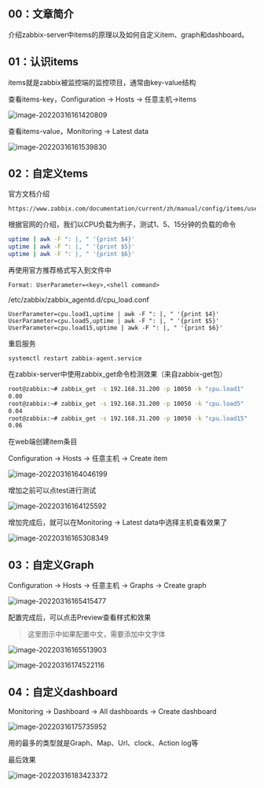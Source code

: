 ## 00：文章简介

介绍zabbix-server中items的原理以及如何自定义item、graph和dashboard。



## 01：认识items

items就是zabbix被监控端的监控项目，通常由key-value结构

查看items-key，Configuration -> Hosts -> 任意主机->items

![image-20220316161420809](https://image.lichunpeng.cn/blog_image/image-20220316161420809.png)

查看items-value，Monitoring -> Latest data

![image-20220316161539830](https://image.lichunpeng.cn/blog_image/image-20220316161539830.png)



## 02：自定义tems

官方文档介绍

```
https://www.zabbix.com/documentation/current/zh/manual/config/items/userparameters
```

根据官网的介绍，我们以CPU负载为例子，测试1、5、15分钟的负载的命令

```bash
uptime | awk -F ": |, " '{print $4}'
uptime | awk -F ": |, " '{print $5}'
uptime | awk -F ": |, " '{print $6}'
```

再使用官方推荐格式写入到文件中

```
Format: UserParameter=<key>,<shell command>
```

/etc/zabbix/zabbix_agentd.d/cpu_load.conf 

```
UserParameter=cpu.load1,uptime | awk -F ": |, " '{print $4}'
UserParameter=cpu.load5,uptime | awk -F ": |, " '{print $5}'
UserParameter=cpu.load15,uptime | awk -F ": |, " '{print $6}'
```

重启服务

```
systemctl restart zabbix-agent.service
```

在zabbix-server中使用zabbix_get命令检测效果（来自zabbix-get包）

```bash
root@zabbix:~# zabbix_get -s 192.168.31.200 -p 10050 -k "cpu.load1"
0.00
root@zabbix:~# zabbix_get -s 192.168.31.200 -p 10050 -k "cpu.load5"
0.04
root@zabbix:~# zabbix_get -s 192.168.31.200 -p 10050 -k "cpu.load15"
0.06
```

在web端创建item条目

Configuration -> Hosts -> 任意主机 -> Create item

![image-20220316164046199](https://image.lichunpeng.cn/blog_image/image-20220316164046199.png)

增加之前可以点test进行测试

![image-20220316164125592](https://image.lichunpeng.cn/blog_image/image-20220316164125592.png)

增加完成后，就可以在Monitoring -> Latest data中选择主机查看效果了

![image-20220316165308349](https://image.lichunpeng.cn/blog_image/image-20220316165308349.png)



## 03：自定义Graph

Configuration -> Hosts -> 任意主机 -> Graphs -> Create graph

![image-20220316165415477](https://image.lichunpeng.cn/blog_image/image-20220316165415477.png)

配置完成后，可以点击Preview查看样式和效果

> 这里图示中如果配置中文，需要添加中文字体

![image-20220316165513903](https://image.lichunpeng.cn/blog_image/image-20220316165513903.png)

![image-20220316174522116](https://image.lichunpeng.cn/blog_image/image-20220316174522116.png)

## 04：自定义dashboard

Monitoring -> Dashboard -> All dashboards -> Create dashboard

![image-20220316175735952](https://image.lichunpeng.cn/blog_image/image-20220316175735952.png)

用的最多的类型就是Graph、Map、Url、clock、Action log等

最后效果

![image-20220316183423372](https://image.lichunpeng.cn/blog_image/image-20220316183423372.png)



